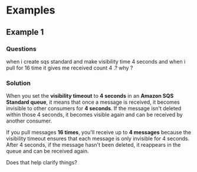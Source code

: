# Examples

## Example 1

### Questions

when i create sqs standard and make visibility time 4 seconds and when i pull for 16 time it gives me received count 4 .? why ?

### Solution

When you set the **visibility timeout** to **4 seconds** in an **Amazon SQS Standard queue**, it means that once a message is received, it becomes invisible to other consumers for **4 seconds**. If the message isn't deleted within those 4 seconds, it becomes visible again and can be received by another consumer.

If you pull messages **16 times**, you'll receive up to **4 messages** because the visibility timeout ensures that each message is only invisible for 4 seconds. After 4 seconds, if the message hasn't been deleted, it reappears in the queue and can be received again.

Does that help clarify things?
